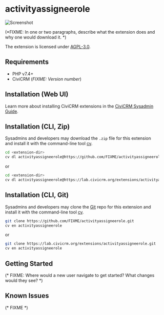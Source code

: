 # activityassigneerole

![Screenshot](/images/screenshot.png)

(*FIXME: In one or two paragraphs, describe what the extension does and why one would download it. *)

The extension is licensed under [AGPL-3.0](LICENSE.txt).

## Requirements

* PHP v7.4+
* CiviCRM (*FIXME: Version number*)

## Installation (Web UI)

Learn more about installing CiviCRM extensions in the [CiviCRM Sysadmin Guide](https://docs.civicrm.org/sysadmin/en/latest/customize/extensions/).

## Installation (CLI, Zip)

Sysadmins and developers may download the `.zip` file for this extension and
install it with the command-line tool [cv](https://github.com/civicrm/cv).

```bash
cd <extension-dir>
cv dl activityassigneerole@https://github.com/FIXME/activityassigneerole/archive/master.zip
```
or
```bash
cd <extension-dir>
cv dl activityassigneerole@https://lab.civicrm.org/extensions/activityassigneerole/-/archive/main/activityassigneerole-main.zip
```

## Installation (CLI, Git)

Sysadmins and developers may clone the [Git](https://en.wikipedia.org/wiki/Git) repo for this extension and
install it with the command-line tool [cv](https://github.com/civicrm/cv).

```bash
git clone https://github.com/FIXME/activityassigneerole.git
cv en activityassigneerole
```
or
```bash
git clone https://lab.civicrm.org/extensions/activityassigneerole.git
cv en activityassigneerole
```

## Getting Started

(* FIXME: Where would a new user navigate to get started? What changes would they see? *)

## Known Issues

(* FIXME *)
